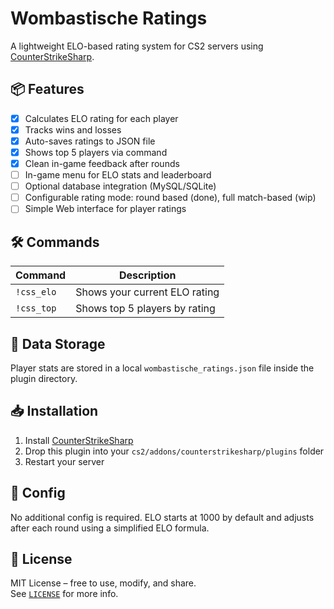 # Wombastische Ratings

A lightweight ELO-based rating system for CS2 servers using [CounterStrikeSharp](https://github.com/roflmuffin/CounterStrikeSharp).

## 📦 Features

- [x] Calculates ELO rating for each player
- [x] Tracks wins and losses
- [x] Auto-saves ratings to JSON file
- [x] Shows top 5 players via command
- [x] Clean in-game feedback after rounds
- [ ] In-game menu for ELO stats and leaderboard
- [ ] Optional database integration (MySQL/SQLite)
- [ ] Configurable rating mode: round based (done), full match-based (wip)
- [ ] Simple Web interface for player ratings

## 🛠 Commands

| Command       | Description                     |
|---------------|---------------------------------|
| `!css_elo`    | Shows your current ELO rating   |
| `!css_top`    | Shows top 5 players by rating   |

## 📂 Data Storage

Player stats are stored in a local `wombastische_ratings.json` file inside the plugin directory.

## 📥 Installation

1. Install [CounterStrikeSharp](https://github.com/roflmuffin/CounterStrikeSharp)
2. Drop this plugin into your `cs2/addons/counterstrikesharp/plugins` folder
3. Restart your server

## 🔧 Config

No additional config is required. ELO starts at 1000 by default and adjusts after each round using a simplified ELO formula.

## 📃 License

MIT License – free to use, modify, and share.  
See [`LICENSE`](LICENSE) for more info.
